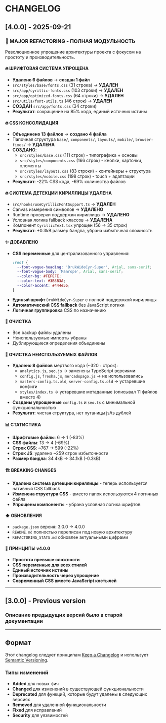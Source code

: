 # CHANGELOG

## [4.0.0] - 2025-09-21

### 🎉 MAJOR REFACTORING - ПОЛНАЯ МОДУЛЬНОСТЬ

Революционное упрощение архитектуры проекта с фокусом на простоту и производительность.

#### 🔥 ШРИФТОВАЯ СИСТЕМА УПРОЩЕНА
- **Удалено 6 файлов** → **создан 1 файл**
- `src/styles/base/fonts.css` (31 строка) → **УДАЛЕН**
- `src/app/cyrillic-fonts.css` (103 строки) → **УДАЛЕН**  
- `src/app/optimized-fonts.css` (64 строки) → **УДАЛЕН**
- `src/utils/font-utils.ts` (46 строк) → **УДАЛЕН**
- **СОЗДАН** `src/app/fonts.css` (34 строки)
- **Результат**: сокращение на 85% кода, единый источник истины

#### 🔥 CSS КОНСОЛИДАЦИЯ
- **Объединено 13 файлов** → **создано 4 файла**
- Папочная структура `base/`, `components/`, `layouts/`, `mobile/`, `browser-fixes/` → **УДАЛЕНА**
- **СОЗДАНО**:
  - `src/styles/base.css` (111 строк) - типографика + основы
  - `src/styles/components.css` (166 строк) - кнопки, карточки, элементы
  - `src/styles/layouts.css` (83 строки) - контейнеры + структура  
  - `src/styles/mobile.css` (198 строк) - touch + адаптации
- **Результат**: -22% CSS кода, -69% количества файлов

#### 🔥 СИСТЕМА ДЕТЕКЦИИ КИРИЛЛИЦЫ УДАЛЕНА
- `src/hooks/useCyrillicFontSupport.ts` → **УДАЛЕН**
- Canvas измерения символов → **УДАЛЕНО**
- Runtime проверки поддержки кириллицы → **УДАЛЕНО**
- Условная логика fallback классов → **УДАЛЕНА**
- Компонент `CyrillicText.tsx` упрощен (56 → 35 строк)
- **Результат**: +0.3kB размер бандла, убрана избыточная сложность

#### ✨ ДОБАВЛЕНО
- **CSS переменные** для централизованного управления:
  ```css
  :root {
    --font-vogue-heading: 'DrukWideCyr-Super', Arial, sans-serif;
    --font-vogue-body: 'Manrope', Arial, sans-serif;
    --color-bg: #FEFEFE;
    --color-text: #3B3B3A; 
    --color-accent: #444e55;
  }
  ```
- **Единый шрифт** `DrukWideCyr-Super` с полной поддержкой кириллицы
- **Автоматический CSS fallback** без JavaScript логики
- **Логичная группировка** CSS по назначению

#### 🧹 ОЧИСТКА
- Все backup файлы удалены
- Неиспользуемые импорты убраны
- Дублирующиеся определения объединены

#### 🧹 ОЧИСТКА НЕИСПОЛЬЗУЕМЫХ ФАЙЛОВ
- **Удалено 8 файлов** мертвого кода (~320+ строк):
  - `analytics.js`, `seo.js` → заменены TypeScript версиями
  - `config.js`, `fresha.js`, `mercadopago.js` → не использовались
  - `masters-config.ts.old`, `server-config.ts.old` → устаревшие конфиги
  - `styles/index.ts` → устаревшие метаданные (описывал 11 файлов вместо 4)
- **Созданы упрощенные** `config.ts` и `seo.ts` с минимальной функциональностью
- **Результат**: чистая структура, нет путаницы js/ts дублей

#### 📊 СТАТИСТИКА
- **Шрифтовые файлы**: 6 → 1 (-83%)
- **CSS файлы**: 13 → 4 (-69%)
- **Строк CSS**: ~767 → 599 (-22%)
- **Строк JS**: удалено ~259 строк избыточности
- **Размер бандла**: 34.4kB → 34.1kB (-0.3kB)

#### 🏗️ BREAKING CHANGES
- **Удалена система детекции кириллицы** - теперь используется нативный CSS fallback
- **Изменена структура CSS** - вместо папок используются 4 логичных файла
- **Упрощены компоненты** - убрана условная логика шрифтов

#### ⬆️ ОБНОВЛЕНИЯ
- `package.json` версия: 3.0.0 → 4.0.0
- `README.md` полностью переписан под новую архитектуру
- `REFACTORING_STATS.md` обновлен актуальными цифрами

#### 🎯 ПРИНЦИПЫ v4.0.0
- **Простота превыше сложности**
- **CSS переменные для всех стилей**
- **Единый источник истины**
- **Производительность через упрощение**
- **Современный CSS вместо JavaScript костылей**

---

## [3.0.0] - Previous version
### Описание предыдущих версий было в старой документации

---

## Формат

Этот changelog следует принципам [Keep a Changelog](https://keepachangelog.com/ru/1.0.0/) и использует [Semantic Versioning](https://semver.org/lang/ru/).

### Типы изменений
- **Added** для новых фич
- **Changed** для изменений в существующей функциональности  
- **Deprecated** для функций, которые будут удалены в следующих версиях
- **Removed** для удаленной функциональности
- **Fixed** для исправлений
- **Security** для уязвимостей